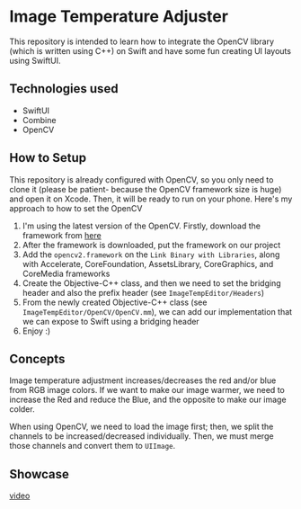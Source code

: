 # Image Temperature Adjuster

This repository is intended to learn how to integrate the OpenCV library (which is written using C++) on Swift and have some fun creating UI layouts using SwiftUI.

## Technologies used

- SwiftUI
- Combine
- OpenCV


## How to Setup

This repository is already configured with OpenCV, so you only need to clone it (please be patient- because the OpenCV framework size is huge) and open it on Xcode. Then, it will be ready to run on your phone. Here's my approach to how to set the OpenCV

1. I'm using the latest version of the OpenCV. Firstly, download the framework from [here](https://github.com/opencv/opencv/releases/tag/4.11.0)
2. After the framework is downloaded, put the framework on our project
3. Add the `opencv2.framework` on the `Link Binary with Libraries`, along with Accelerate, CoreFoundation, AssetsLibrary, CoreGraphics, and CoreMedia frameworks
4. Create the Objective-C++ class, and then we need to set the bridging header and also the prefix header (see `ImageTempEditor/Headers`)
5. From the newly created Objective-C++ class (see `ImageTempEditor/OpenCV/OpenCV.mm`), we can add our implementation that we can expose to Swift using a bridging header
6. Enjoy :)

## Concepts

Image temperature adjustment increases/decreases the red and/or blue from RGB image colors. If we want to make our image warmer, we need to increase the Red and reduce the Blue, and the opposite to make our image colder.

When using OpenCV, we need to load the image first; then, we split the channels to be increased/decreased individually. Then, we must merge those channels and convert them to `UIImage`.

## Showcase

[video](https://github.com/user-attachments/assets/d0b35df2-6293-4bec-8a26-5f5e2a12659d)
